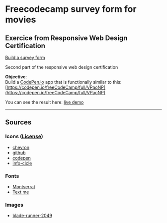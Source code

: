 # Freecodecamp survey form for movies

## Exercice from Responsive Web Design Certification

[Build a survey form](https://www.freecodecamp.org/learn/responsive-web-design/responsive-web-design-projects/build-a-survey-form)

Second part of the responsive web design certification

__Objective__:  
Build a [CodePen.io](https://codepen.io/) app that is functionally similar to this: [https://codepen.io/freeCodeCamp/full/VPaoNP](https://codepen.io/freeCodeCamp/full/VPaoNP)

You can see the result here: [live demo](https://turwaith.github.io/freecodecamp-form-movies/)

***

## Sources

### Icons ([License](https://fontawesome.com/license))

* [chevron](https://fontawesome.com/icons/chevron-down?style=solid)  
* [github](https://fontawesome.com/icons/github?style=brands)
* [codepen](https://fontawesome.com/icons/codepen?style=brands)
* [info-cicle](https://fontawesome.com/icons/info-circle?style=solid)

### Fonts

* [Montserrat](https://fonts.google.com/specimen/Montserrat?query=mont)
* [Text me](https://fonts.google.com/specimen/Text+Me+One?query=text+m)

### Images

* [blade-runner-2049](https://image.tmdb.org/t/p/original/jLul37v1NcF8XpdSEh4RHsmGocA.jpg)
